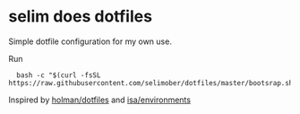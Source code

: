 selim does dotfiles
===================

Simple dotfile configuration for my own use.

Run

```
  bash -c "$(curl -fsSL https://raw.githubusercontent.com/selimober/dotfiles/master/bootsrap.sh)"
```

Inspired by [holman/dotfiles](https://github.com/holman/dotfiles) and [isa/environments](https://github.com/isa/environments)
